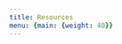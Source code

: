 ```yaml
---
title: Resources
menu: {main: {weight: 40}}
---
```


<!--add blocks of content here to add more sections to the community page -->
